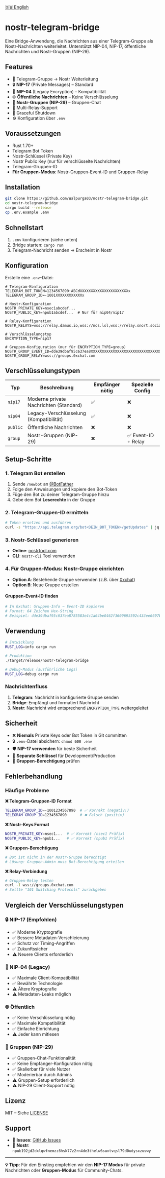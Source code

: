 [🇬🇧 English](README.md)
# nostr-telegram-bridge

Eine Bridge-Anwendung, die Nachrichten aus einer Telegram-Gruppe als Nostr-Nachrichten weiterleitet. Unterstützt NIP-04, NIP-17, öffentliche Nachrichten und Nostr-Gruppen (NIP-29).

## Features

- 📱 Telegram-Gruppe → Nostr Weiterleitung
- 🔒 **NIP-17** (Private Messages) – Standard
- 🔐 **NIP-04** (Legacy Encryption) – Kompatibilität
- 🌐 **Öffentliche Nachrichten** – Keine Verschlüsselung
- 👥 **Nostr-Gruppen (NIP-29)** – Gruppen-Chat
- 🔄 Multi-Relay-Support
- 🛑 Graceful Shutdown
- ⚙️ Konfiguration über `.env`

## Voraussetzungen

- Rust 1.70+
- Telegram Bot Token
- Nostr-Schlüssel (Private Key)
- Nostr Public Key (nur für verschlüsselte Nachrichten)
- Telegram-Gruppen-ID
- **Für Gruppen-Modus**: Nostr-Gruppen-Event-ID und Gruppen-Relay

## Installation

```bash
git clone https://github.com/Walpurga03/nostr-telegram-bridge.git
cd nostr-telegram-bridge
cargo build --release
cp .env.example .env
```

## Schnellstart

1. `.env` konfigurieren (siehe unten)
2. Bridge starten: `cargo run`
3. Telegram-Nachricht senden → Erscheint in Nostr

## Konfiguration

Erstelle eine `.env`-Datei:

```env
# Telegram-Konfiguration
TELEGRAM_BOT_TOKEN=1234567890:ABCdXXXXXXXXXXXXXXXXXXXXXXx
TELEGRAM_GROUP_ID=-1001XXXXXXXXXXXXx

# Nostr-Konfiguration
NOSTR_PRIVATE_KEY=nsec1abcdef...
NOSTR_PUBLIC_KEY=npub1abcdef...  # Nur für nip04/nip17

# Relay-Konfiguration
NOSTR_RELAYS=wss://relay.damus.io,wss://nos.lol,wss://relay.snort.social

# Verschlüsselungstyp
ENCRYPTION_TYPE=nip17

# Gruppen-Konfiguration (nur für ENCRYPTION_TYPE=group)
NOSTR_GROUP_EVENT_ID=dde39dbaf95c637ea8XXXXXXXXXXXXXXXXXXXXXXXXXXXXXXXX
NOSTR_GROUP_RELAY=wss://groups.0xchat.com
```

## Verschlüsselungstypen

| Typ      | Beschreibung                           | Empfänger nötig | Spezielle Config     |
|----------|----------------------------------------|-----------------|----------------------|
| `nip17`  | Moderne private Nachrichten (Standard) | ✅              | ❌                   |
| `nip04`  | Legacy-Verschlüsselung (Kompatibilität)| ✅              | ❌                   |
| `public` | Öffentliche Nachrichten                | ❌              | ❌                   |
| `group`  | Nostr-Gruppen (NIP-29)                 | ❌              | ✅ Event-ID + Relay  |

## Setup-Schritte

### 1. Telegram Bot erstellen
1. Sende `/newbot` an [@BotFather](https://t.me/BotFather)
2. Folge den Anweisungen und kopiere den Bot-Token
3. Füge den Bot zu deiner Telegram-Gruppe hinzu
4. Gebe dem Bot **Leserechte** in der Gruppe

### 2. Telegram-Gruppen-ID ermitteln
```bash
# Token ersetzen und ausführen
curl -s "https://api.telegram.org/bot<DEIN_BOT_TOKEN>/getUpdates" | jq '.result[].message.chat.id'
```

### 3. Nostr-Schlüssel generieren
- **Online**: [nostrtool.com](https://nostrtool.com) 
- **CLI**: `nostr-cli` Tool verwenden

### 4. Für Gruppen-Modus: Nostr-Gruppe einrichten
- **Option A**: Bestehende Gruppe verwenden (z.B. über [0xchat](https://0xchat.com))
- **Option B**: Neue Gruppe erstellen

#### Gruppen-Event-ID finden
```bash
# In 0xchat: Gruppen-Info → Event-ID kopieren
# Format: 64 Zeichen Hex-String
# Beispiel: dde39dbaf95c637ea8785583e4c1a64be0462f3609695592c433ee6697b19815
```

## Verwendung

```bash
# Entwicklung
RUST_LOG=info cargo run

# Produktion
./target/release/nostr-telegram-bridge

# Debug-Modus (ausführliche Logs)
RUST_LOG=debug cargo run
```

### Nachrichtenfluss
1. **Telegram**: Nachricht in konfigurierte Gruppe senden
2. **Bridge**: Empfängt und formatiert Nachricht
3. **Nostr**: Nachricht wird entsprechend `ENCRYPTION_TYPE` weitergeleitet

## Sicherheit

- ❌ **Niemals** Private Keys oder Bot Token in Git committen
- 🔒 `.env`-Datei absichern: `chmod 600 .env`
- 🛡️ **NIP-17 verwenden** für beste Sicherheit
- 🔑 **Separate Schlüssel** für Development/Production
- 👥 **Gruppen-Berechtigung** prüfen

## Fehlerbehandlung

### Häufige Probleme

**❌ Telegram-Gruppen-ID Format**
```bash
TELEGRAM_GROUP_ID=-1001234567890  # ✅ Korrekt (negativ!)
TELEGRAM_GROUP_ID=1234567890      # ❌ Falsch (positiv)
```

**❌ Nostr-Keys Format**
```bash
NOSTR_PRIVATE_KEY=nsec1...  # ✅ Korrekt (nsec1 Präfix)
NOSTR_PUBLIC_KEY=npub1...   # ✅ Korrekt (npub1 Präfix)
```

**❌ Gruppen-Berechtigung**
```bash
# Bot ist nicht in der Nostr-Gruppe berechtigt
# Lösung: Gruppen-Admin muss Bot-Berechtigung erteilen
```

**❌ Relay-Verbindung**
```bash
# Gruppen-Relay testen
curl -I wss://groups.0xchat.com
# Sollte "101 Switching Protocols" zurückgeben
```

## Vergleich der Verschlüsselungstypen

### 🔒 NIP-17 (Empfohlen)
- ✅ Moderne Kryptografie
- ✅ Bessere Metadaten-Verschleierung
- ✅ Schutz vor Timing-Angriffen
- ✅ Zukunftssicher
- ⚠️ Neuere Clients erforderlich

### 🔐 NIP-04 (Legacy)
- ✅ Maximale Client-Kompatibilität
- ✅ Bewährte Technologie
- ⚠️ Ältere Kryptografie
- ⚠️ Metadaten-Leaks möglich

### 🌐 Öffentlich
- ✅ Keine Verschlüsselung nötig
- ✅ Maximale Kompatibilität
- ✅ Einfache Einrichtung
- ⚠️ Jeder kann mitlesen

### 👥 Gruppen (NIP-29)
- ✅ Gruppen-Chat-Funktionalität
- ✅ Keine Empfänger-Konfiguration nötig
- ✅ Skalierbar für viele Nutzer
- ✅ Moderierbar durch Admins
- ⚠️ Gruppen-Setup erforderlich
- ⚠️ NIP-29 Client-Support nötig

## Lizenz

MIT – Siehe [LICENSE](LICENSE)

## Support

- 🐛 **Issues**: [GitHub Issues](https://github.com/Walpurga03/nostr-telegram-bridge/issues)
- 🐾 **Nostr**: `npub192jd2dxlqwfnemzz8hsk77z2rn4de3thelw6suvtvqsl79d0udysxzuswy`

---

**💡 Tipp**: Für den Einstieg empfehlen wir den **NIP-17 Modus** für private Nachrichten oder **Gruppen-Modus** für Community-Chats.